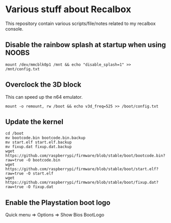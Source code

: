 # Various stuff about Recalbox

This repository contain various scripts/file/notes related to my recalbox
console.

## Disable the rainbow splash at startup when using NOOBS

`mount /dev/mmcblk0p1 /mnt && echo "disable_splash=1" >> /mnt/config.txt`

## Overclock the 3D block

This can speed up the n64 emulator.

`mount -o remount, rw /boot && echo v3d_freq=525 >> /boot/config.txt`

## Update the kernel

```
cd /boot
mv bootcode.bin bootcode.bin.backup
mv start.elf start.elf.backup
mv fixup.dat fixup.dat.backup
wget https://github.com/raspberrypi/firmware/blob/stable/boot/bootcode.bin?raw=true -O bootcode.bin
wget https://github.com/raspberrypi/firmware/blob/stable/boot/start.elf?raw=true -O start.elf
wget https://github.com/raspberrypi/firmware/blob/stable/boot/fixup.dat?raw=true -O fixup.dat
```

## Enable the Playstation boot logo

Quick menu => Options => Show Bios BootLogo
